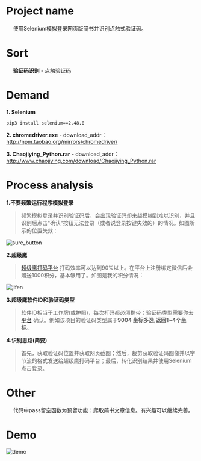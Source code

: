 # Project name
&emsp; 使用Selenium模拟登录网页版简书并识别点触式验证码。

# Sort
&emsp;  **验证码识别** - 点触验证码

# Demand
**1. Selenium**
```
pip3 install selenium==2.48.0
```
**2. chromedriver.exe** - download_addr：http://npm.taobao.org/mirrors/chromedriver/  

**3. Chaojiying_Python.rar** - download_addr：http://www.chaojiying.com/download/Chaojiying_Python.rar

# Process analysis
**1.不要频繁运行程序模拟登录**
> 频繁模拟登录并识别验证码后，会出现验证码却来越模糊到难以识别，并且识别后点击"确认"按钮无法登录（或者说登录按键失效的）的情况。如图所示的位置失效：

![sure_button](https://github.com/Northxw/Python3_WebSpider/blob/master/12-Crack_Jianshu/require/code_demo.png)

**2.超级鹰**
> [超级鹰打码平台](http://www.chaojiying.com/) 打码效率可以达到90%以上。在平台上注册绑定微信后会赠送1000积分，基本够用了。如图是我的积分情况：

![jifen](https://github.com/Northxw/Python3_WebSpider/blob/master/12-Crack_Jianshu/require/chaojiying.png)

**3.超级鹰软件ID和验证码类型**
> 软件ID相当于工作牌(或护照)，每次打码都必须携带；验证码类型需要你去 [平台](http://www.chaojiying.com/price.html#table-item5) 确认。例如该项目的验证码类型属于**9004	坐标多选,返回1~4个坐标**。

**4.识别思路(简要)**
> 首先，获取验证码位置并获取网页截图；然后，裁剪获取验证码图像并以字节流的格式发送给超级鹰打码平台；最后，转化识别结果并使用Selenium点击登录。

# Other
&emsp; 代码中pass留空函数为预留功能：爬取简书文章信息。有兴趣可以继续完善。

# Demo
![demo](https://github.com/Northxw/Python3_WebSpider/blob/master/12-Crack_Jianshu/require/demo.gif)

